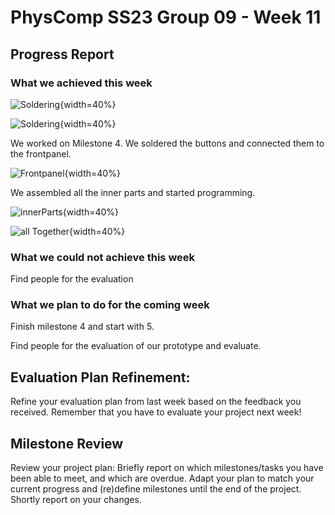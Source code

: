 # PhysComp SS23 Group 09 - Week 11

## Progress Report

### What we achieved this week

![Soldering](Figures/solderingButton.jpg){width=40%}

![Soldering](Figures/solderingButton2.jpg){width=40%}

We worked on Milestone 4. We soldered the buttons and connected them to the frontpanel. 

![Frontpanel](Figures/finishedFrontpanel.jpg){width=40%}

We assembled all the inner parts and started programming.

![innerParts](Figures/innerComponents_connected.jpg){width=40%}


![all Together](Figures/allTogether.jpg){width=40%}


### What we could not achieve this week

Find people for the evaluation

### What we plan to do for the coming week

Finish milestone 4 and start with 5. 

Find people for the evaluation of our prototype and evaluate.


## Evaluation Plan Refinement:
Refine your evaluation plan from last week based on the feedback you received. Remember that you have to evaluate your project next week!


## Milestone Review
Review your project plan: Briefly report on which milestones/tasks you have been able to meet, and which are overdue. Adapt your plan to match your current progress and (re)define milestones until the end of the project. Shortly report on your changes.